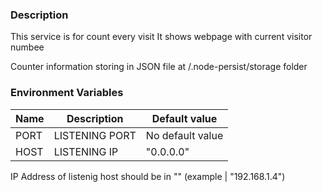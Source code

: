 ### Description

This service is for count every visit
It shows webpage with current visitor numbee

Counter information storing in JSON file at /.node-persist/storage folder

### Environment Variables


|Name |  Description | Default value  |
| ------------ | ------------ | ------------ |
| PORT | LISTENING PORT | No default value |
| HOST | LISTENING IP | "0.0.0.0" |

IP Address of listenig host should be in "" (example | "192.168.1.4")
